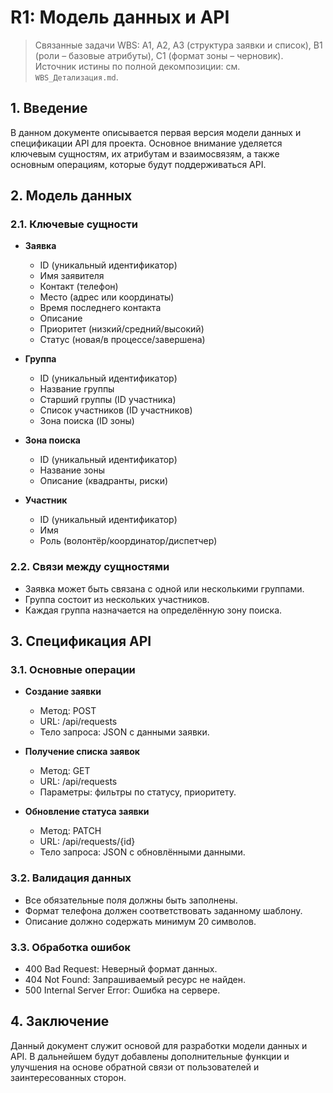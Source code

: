 # R1: Модель данных и API

> Связанные задачи WBS: A1, A2, A3 (структура заявки и список), B1 (роли – базовые атрибуты), C1 (формат зоны – черновик). Источник истины по полной декомпозиции: см. `WBS_Детализация.md`.

## 1. Введение

В данном документе описывается первая версия модели данных и спецификации API для проекта. Основное внимание уделяется ключевым сущностям, их атрибутам и взаимосвязям, а также основным операциям, которые будут поддерживаться API.

## 2. Модель данных

### 2.1. Ключевые сущности

- **Заявка**
  - ID (уникальный идентификатор)
  - Имя заявителя
  - Контакт (телефон)
  - Место (адрес или координаты)
  - Время последнего контакта
  - Описание
  - Приоритет (низкий/средний/высокий)
  - Статус (новая/в процессе/завершена)

- **Группа**
  - ID (уникальный идентификатор)
  - Название группы
  - Старший группы (ID участника)
  - Список участников (ID участников)
  - Зона поиска (ID зоны)

- **Зона поиска**
  - ID (уникальный идентификатор)
  - Название зоны
  - Описание (квадранты, риски)

- **Участник**
  - ID (уникальный идентификатор)
  - Имя
  - Роль (волонтёр/координатор/диспетчер)

### 2.2. Связи между сущностями

- Заявка может быть связана с одной или несколькими группами.
- Группа состоит из нескольких участников.
- Каждая группа назначается на определённую зону поиска.

## 3. Спецификация API

### 3.1. Основные операции

- **Создание заявки**
  - Метод: POST
  - URL: /api/requests
  - Тело запроса: JSON с данными заявки.

- **Получение списка заявок**
  - Метод: GET
  - URL: /api/requests
  - Параметры: фильтры по статусу, приоритету.

- **Обновление статуса заявки**
  - Метод: PATCH
  - URL: /api/requests/{id}
  - Тело запроса: JSON с обновлёнными данными.

### 3.2. Валидация данных

- Все обязательные поля должны быть заполнены.
- Формат телефона должен соответствовать заданному шаблону.
- Описание должно содержать минимум 20 символов.

### 3.3. Обработка ошибок

- 400 Bad Request: Неверный формат данных.
- 404 Not Found: Запрашиваемый ресурс не найден.
- 500 Internal Server Error: Ошибка на сервере.

## 4. Заключение

Данный документ служит основой для разработки модели данных и API. В дальнейшем будут добавлены дополнительные функции и улучшения на основе обратной связи от пользователей и заинтересованных сторон.
